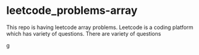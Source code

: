 # leetcode_problems-array
This repo is having leetcode array problems.
Leetcode is a coding platform which has variety of questions.
There are variety of questions


g
